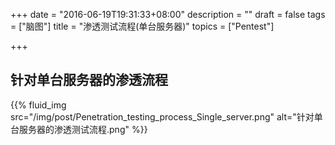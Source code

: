 +++
date = "2016-06-19T19:31:33+08:00"
description = ""
draft = false
tags = ["脑图"]
title = "渗透测试流程(单台服务器)"
topics = ["Pentest"]

+++

## 针对单台服务器的渗透流程
{{% fluid_img src="/img/post/Penetration_testing_process_Single_server.png" alt="针对单台服务器的渗透测试流程.png" %}}